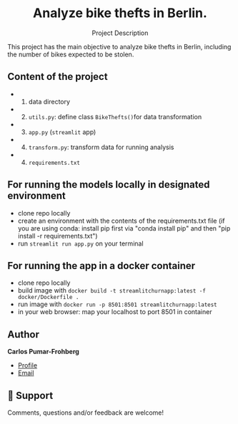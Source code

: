 <h1 align="center">Analyze bike thefts in Berlin.</h1>
<p align="center">Project Description</p>
This project has the main objective to analyze bike thefts in Berlin, including the number of bikes expected to be stolen. 

## Content of the project
* 1. data directory
* 2. `utils.py`: define class `BikeThefts()`for data transformation
* 3. `app.py` (`streamlit` app)
* 4. `transform.py`: transform data for running analysis 
* 4. `requirements.txt`

## For running the models locally in designated environment
- clone repo locally
- create an environment with the contents of the requirements.txt file (if you are using conda: install pip first via "conda install pip" and then "pip install -r requirements.txt")
- run `streamlit run app.py` on your terminal

## For running the app in a docker container
- clone repo locally
- build image with
`docker build -t streamlitchurnapp:latest -f docker/Dockerfile .`
- run image with
`docker run -p 8501:8501 streamlitchurnapp:latest`
- in your web browser: map your localhost to port 8501 in container

## Author

**Carlos Pumar-Frohberg**

- [Profile](https://github.com/cpumarfrohberg)
- [Email](mailto:cpumarfrohberg@gmail.com?subject=Hi "Hi!")


## 🤝 Support

Comments, questions and/or feedback are welcome!
